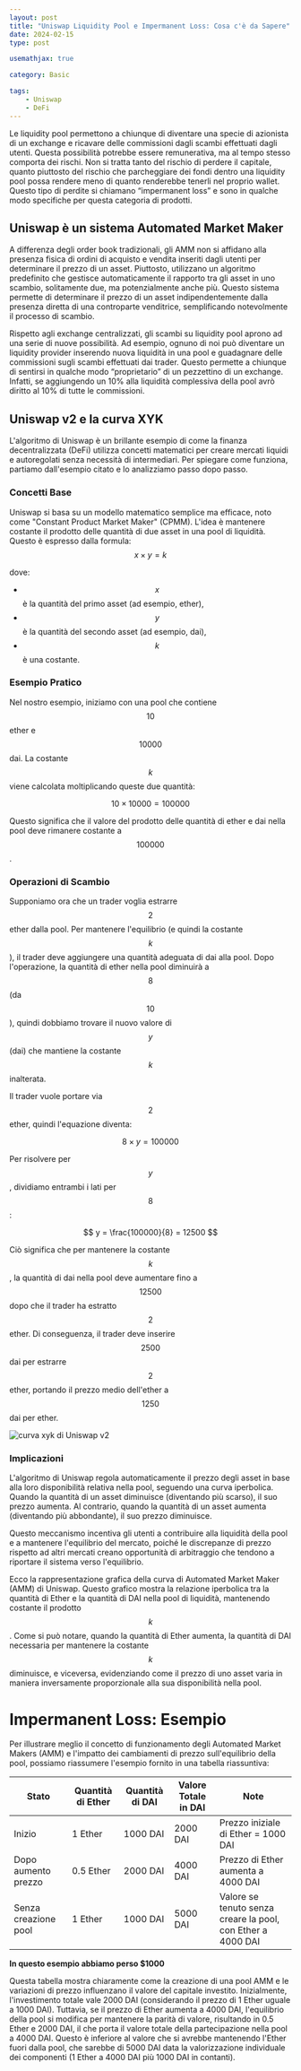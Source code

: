 ```yaml
---
layout: post
title: "Uniswap Liquidity Pool e Impermanent Loss: Cosa c'è da Sapere"
date: 2024-02-15 
type: post

usemathjax: true

category: Basic

tags: 
    - Uniswap
    - DeFi
---
```

Le liquidity pool permettono a chiunque di diventare una specie di azionista di un exchange e ricavare delle commissioni dagli scambi effettuati dagli utenti.
Questa possibilità potrebbe essere remunerativa, ma al tempo stesso comporta dei rischi. Non si tratta tanto del rischio di perdere il capitale, quanto piuttosto del rischio che parcheggiare dei fondi dentro una liquidity pool possa rendere meno di quanto renderebbe tenerli nel proprio wallet. Questo tipo di perdite si chiamano “impermanent loss” e sono in qualche modo specifiche per questa categoria di prodotti.


## Uniswap è un sistema Automated Market Maker

A differenza degli order book tradizionali, gli AMM non si affidano alla presenza fisica di ordini di acquisto e vendita inseriti dagli utenti per determinare il prezzo di un asset. Piuttosto, utilizzano un algoritmo predefinito che gestisce automaticamente il rapporto tra gli asset in uno scambio, solitamente due, ma potenzialmente anche più. Questo sistema permette di determinare il prezzo di un asset indipendentemente dalla presenza diretta di una controparte venditrice, semplificando notevolmente il processo di scambio.

Rispetto agli exchange centralizzati, gli scambi su liquidity pool aprono ad una serie di nuove possibilità. Ad esempio, ognuno di noi può diventare un liquidity provider inserendo nuova liquidità in una pool e guadagnare delle commissioni sugli scambi effettuati dai trader. Questo permette a chiunque di sentirsi in qualche modo “proprietario” di un pezzettino di un exchange.
Infatti, se aggiungendo un 10% alla liquidità complessiva della pool avrò diritto al 10% di tutte le commissioni.

## Uniswap v2 e la curva XYK

L'algoritmo di Uniswap è un brillante esempio di come la finanza decentralizzata (DeFi) utilizza concetti matematici per creare mercati liquidi e autoregolati senza necessità di intermediari. Per spiegare come funziona, partiamo dall'esempio citato e lo analizziamo passo dopo passo.

### Concetti Base

Uniswap si basa su un modello matematico semplice ma efficace, noto come "Constant Product Market Maker" (CPMM). L'idea è mantenere costante il prodotto delle quantità di due asset in una pool di liquidità. Questo è espresso dalla formula:
$$ x \times y = k $$


dove:
- $$x$$ è la quantità del primo asset (ad esempio, ether),
- $$y$$ è la quantità del secondo asset (ad esempio, dai),
- $$k$$ è una costante.

### Esempio Pratico

Nel nostro esempio, iniziamo con una pool che contiene $$ 10 $$ ether e  $$ 10000 $$ dai. La costante $$ k $$ viene calcolata moltiplicando queste due quantità:

$$ 10 \times 10000 = 100000 $$

Questo significa che il valore del prodotto delle quantità di ether e dai nella pool deve rimanere costante a $$ 100000 $$.

### Operazioni di Scambio

Supponiamo ora che un trader voglia estrarre $$ 2 $$ ether dalla pool. Per mantenere l'equilibrio (e quindi la costante $$ k $$), il trader deve aggiungere una quantità adeguata di dai alla pool. Dopo l'operazione, la quantità di ether nella pool diminuirà a $$ 8 $$ (da $$ 10 $$), quindi dobbiamo trovare il nuovo valore di $$ y $$ (dai) che mantiene la costante $$ k $$ inalterata.

Il trader vuole portare via $$ 2 $$ ether, quindi l'equazione diventa:

$$ 8 \times y = 100000 $$

Per risolvere per $$ y $$, dividiamo entrambi i lati per $$ 8 $$:

$$ y = \frac{100000}{8} = 12500 $$

Ciò significa che per mantenere la costante $$ k $$, la quantità di dai nella pool deve aumentare fino a $$ 12500 $$ dopo che il trader ha estratto $$ 2 $$ ether. Di conseguenza, il trader deve inserire $$ 2500 $$ dai per estrarre $$ 2 $$ ether, portando il prezzo medio dell'ether a $$ 1250 $$ dai per ether.

![curva xyk di Uniswap v2](/assets/images/xyk.png)


### Implicazioni

L'algoritmo di Uniswap regola automaticamente il prezzo degli asset in base alla loro disponibilità relativa nella pool, seguendo una curva iperbolica. Quando la quantità di un asset diminuisce (diventando più scarso), il suo prezzo aumenta. Al contrario, quando la quantità di un asset aumenta (diventando più abbondante), il suo prezzo diminuisce.

Questo meccanismo incentiva gli utenti a contribuire alla liquidità della pool e a mantenere l'equilibrio del mercato, poiché le discrepanze di prezzo rispetto ad altri mercati creano opportunità di arbitraggio che tendono a riportare il sistema verso l'equilibrio.

Ecco la rappresentazione grafica della curva di Automated Market Maker (AMM) di Uniswap. Questo grafico mostra la relazione iperbolica tra la quantità di Ether e la quantità di DAI nella pool di liquidità, mantenendo costante il prodotto $$k$$. Come si può notare, quando la quantità di Ether aumenta, la quantità di DAI necessaria per mantenere la costante $$k$$ diminuisce, e viceversa, evidenziando come il prezzo di uno asset varia in maniera inversamente proporzionale alla sua disponibilità nella pool.

# Impermanent Loss: Esempio

Per illustrare meglio il concetto di funzionamento degli Automated Market Makers (AMM) e l'impatto dei cambiamenti di prezzo sull'equilibrio della pool, possiamo riassumere l'esempio fornito in una tabella riassuntiva:

| Stato               | Quantità di Ether | Quantità di DAI | Valore Totale in DAI | Note                                                    |
|---------------------|-------------------|-----------------|----------------------|---------------------------------------------------------|
| Inizio              | 1 Ether           | 1000 DAI        | 2000 DAI             | Prezzo iniziale di Ether = 1000 DAI                     |
| Dopo aumento prezzo | 0.5 Ether         | 2000 DAI        | 4000 DAI             | Prezzo di Ether aumenta a 4000 DAI                      |
| Senza creazione pool| 1 Ether           | 1000 DAI        | 5000 DAI             | Valore se tenuto senza creare la pool, con Ether a 4000 DAI|

**In questo esempio abbiamo perso $1000**

Questa tabella mostra chiaramente come la creazione di una pool AMM e le variazioni di prezzo influenzano il valore del capitale investito. Inizialmente, l'investimento totale vale 2000 DAI (considerando il prezzo di 1 Ether uguale a 1000 DAI). Tuttavia, se il prezzo di Ether aumenta a 4000 DAI, l'equilibrio della pool si modifica per mantenere la parità di valore, risultando in 0.5 Ether e 2000 DAI, il che porta il valore totale della partecipazione nella pool a 4000 DAI. Questo è inferiore al valore che si avrebbe mantenendo l'Ether fuori dalla pool, che sarebbe di 5000 DAI data la valorizzazione individuale dei componenti (1 Ether a 4000 DAI più 1000 DAI in contanti).



